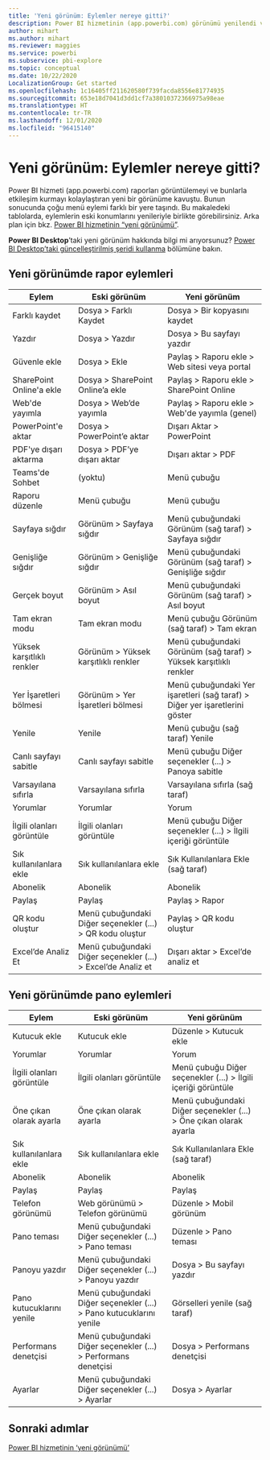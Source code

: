 ```yaml
---
title: 'Yeni görünüm: Eylemler nereye gitti?'
description: Power BI hizmetinin (app.powerbi.com) görünümü yenilendi ve çoğu eylem farklı bir yere taşındı. Bu makale, eylemlerin eski konumlarını ve yenilerini bir arada gösteren tabloları ele alır.
author: mihart
ms.author: mihart
ms.reviewer: maggies
ms.service: powerbi
ms.subservice: pbi-explore
ms.topic: conceptual
ms.date: 10/22/2020
LocalizationGroup: Get started
ms.openlocfilehash: 1c16405ff211620580f739facda8556e81774935
ms.sourcegitcommit: 653e18d7041d3dd1cf7a38010372366975a98eae
ms.translationtype: HT
ms.contentlocale: tr-TR
ms.lasthandoff: 12/01/2020
ms.locfileid: "96415140"
---
```

# <a name="the-new-look-where-did-the-actions-go"></a>Yeni görünüm: Eylemler nereye gitti?

Power BI hizmeti (app.powerbi.com) raporları görüntülemeyi ve bunlarla etkileşim kurmayı kolaylaştıran yeni bir görünüme kavuştu. Bunun sonucunda çoğu menü eylemi farklı bir yere taşındı. Bu makaledeki tablolarda, eylemlerin eski konumlarını yenileriyle birlikte görebilirsiniz. Arka plan için bkz. [Power BI hizmetinin “yeni görünümü”](service-new-look.md).

**Power BI Desktop**’taki yeni görünüm hakkında bilgi mi arıyorsunuz? [Power BI Desktop’taki güncelleştirilmiş şeridi kullanma](../create-reports/desktop-ribbon.md) bölümüne bakın.

## <a name="report-actions-in-the-new-look"></a>Yeni görünümde rapor eylemleri

|Eylem  |Eski görünüm |Yeni görünüm  |
|---------|---------|---------|
| Farklı kaydet | Dosya > Farklı Kaydet  | Dosya > Bir kopyasını kaydet |
| Yazdır | Dosya > Yazdır | Dosya > Bu sayfayı yazdır |
| Güvenle ekle | Dosya > Ekle | Paylaş > Raporu ekle > Web sitesi veya portal |
| SharePoint Online'a ekle | Dosya > SharePoint Online’a ekle | Paylaş > Raporu ekle > SharePoint Online |
| Web'de yayımla | Dosya > Web’de yayımla | Paylaş > Raporu ekle > Web'de yayımla (genel) |
| PowerPoint'e aktar | Dosya > PowerPoint’e aktar | Dışarı Aktar > PowerPoint |
| PDF'ye dışarı aktarma | Dosya > PDF’ye dışarı aktar | Dışarı aktar > PDF |
| Teams'de Sohbet | (yoktu) | Menü çubuğu |
|Raporu düzenle  | Menü çubuğu   | Menü çubuğu |
| Sayfaya sığdır | Görünüm > Sayfaya sığdır | Menü çubuğundaki Görünüm (sağ taraf) > Sayfaya sığdır |
| Genişliğe sığdır | Görünüm > Genişliğe sığdır | Menü çubuğundaki Görünüm (sağ taraf) > Genişliğe sığdır |
| Gerçek boyut | Görünüm > Asıl boyut | Menü çubuğundaki Görünüm (sağ taraf) > Asıl boyut |
| Tam ekran modu | Tam ekran modu | Menü çubuğu Görünüm (sağ taraf) > Tam ekran |
| Yüksek karşıtlıklı renkler | Görünüm > Yüksek karşıtlıklı renkler | Menü çubuğundaki Görünüm (sağ taraf) > Yüksek karşıtlıklı renkler |
| Yer İşaretleri bölmesi | Görünüm > Yer İşaretleri bölmesi |  Menü çubuğundaki Yer işaretleri (sağ taraf) > Diğer yer işaretlerini göster |
| Yenile | Yenile | Menü çubuğu (sağ taraf) Yenile |
| Canlı sayfayı sabitle | Canlı sayfayı sabitle | Menü çubuğu Diğer seçenekler (...) > Panoya sabitle |
| Varsayılana sıfırla | Varsayılana sıfırla | Varsayılana sıfırla (sağ taraf) |
| Yorumlar | Yorumlar | Yorum |
| İlgili olanları görüntüle | İlgili olanları görüntüle | Menü çubuğu Diğer seçenekler (...) > İlgili içeriği görüntüle |
| Sık kullanılanlara ekle | Sık kullanılanlara ekle | Sık Kullanılanlara Ekle (sağ taraf) |
| Abonelik | Abonelik |Abonelik |
| Paylaş | Paylaş | Paylaş > Rapor |
| QR kodu oluştur | Menü çubuğundaki Diğer seçenekler (...) > QR kodu oluştur | Paylaş > QR kodu oluştur |
| Excel’de Analiz Et | Menü çubuğundaki Diğer seçenekler (...) > Excel’de Analiz et | Dışarı aktar > Excel’de analiz et |


## <a name="dashboard-actions-in-the-new-look"></a>Yeni görünümde pano eylemleri

|Eylem  |Eski görünüm  |Yeni görünüm  |
|---------|---------|---------|
| Kutucuk ekle | Kutucuk ekle | Düzenle > Kutucuk ekle |
| Yorumlar | Yorumlar | Yorum |
| İlgili olanları görüntüle | İlgili olanları görüntüle | Menü çubuğu Diğer seçenekler (...) > İlgili içeriği görüntüle |
| Öne çıkan olarak ayarla | Öne çıkan olarak ayarla| Menü çubuğundaki Diğer seçenekler (...) > Öne çıkan olarak ayarla|
| Sık kullanılanlara ekle | Sık kullanılanlara ekle | Sık Kullanılanlara Ekle (sağ taraf) |
| Abonelik | Abonelik |Abonelik |
| Paylaş | Paylaş | Paylaş |
| Telefon görünümü | Web görünümü > Telefon görünümü | Düzenle > Mobil görünüm |
| Pano teması | Menü çubuğundaki Diğer seçenekler (...) > Pano teması | Düzenle > Pano teması |
| Panoyu yazdır | Menü çubuğundaki Diğer seçenekler (...) > Panoyu yazdır | Dosya > Bu sayfayı yazdır |
| Pano kutucuklarını yenile | Menü çubuğundaki Diğer seçenekler (...) > Pano kutucuklarını yenile | Görselleri yenile (sağ taraf) |
| Performans denetçisi | Menü çubuğundaki Diğer seçenekler (...) > Performans denetçisi | Dosya > Performans denetçisi |
| Ayarlar | Menü çubuğundaki Diğer seçenekler (...) > Ayarlar | Dosya > Ayarlar |

## <a name="next-steps"></a>Sonraki adımlar

[Power BI hizmetinin ‘yeni görünümü’](service-new-look.md)
